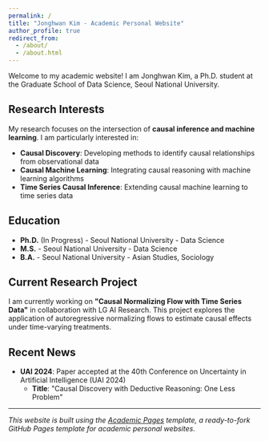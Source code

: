 ```yaml
---
permalink: /
title: "Jonghwan Kim - Academic Personal Website"
author_profile: true
redirect_from: 
  - /about/
  - /about.html
---
```


Welcome to my academic website! I am Jonghwan Kim, a Ph.D. student at the Graduate School of Data Science, Seoul National University.

## Research Interests

My research focuses on the intersection of **causal inference and machine learning**. I am particularly interested in:

- **Causal Discovery**: Developing methods to identify causal relationships from observational data
- **Causal Machine Learning**: Integrating causal reasoning with machine learning algorithms
- **Time Series Causal Inference**: Extending causal machine learning to time series data


## Education

- **Ph.D.** (In Progress) - Seoul National University - Data Science
- **M.S.** - Seoul National University - Data Science
- **B.A.** - Seoul National University - Asian Studies, Sociology

## Current Research Project

I am currently working on **"Causal Normalizing Flow with Time Series Data"** in collaboration with LG AI Research. This project explores the application of autoregressive normalizing flows to estimate causal effects under time-varying treatments.


## Recent News

- **UAI 2024**: Paper accepted at the 40th Conference on Uncertainty in Artificial Intelligence (UAI 2024)
  - **Title**: "Causal Discovery with Deductive Reasoning: One Less Problem"

---

*This website is built using the [Academic Pages](https://github.com/academicpages/academicpages.github.io) template, a ready-to-fork GitHub Pages template for academic personal websites.*
